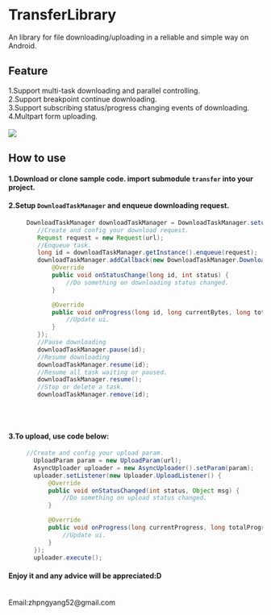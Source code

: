 # TransferLibrary
An library for file downloading/uploading in a reliable and simple way on Android.

## Feature

1.Support multi-task downloading and parallel controlling.
</br>
2.Support breakpoint continue downloading.
</br>
3.Support subscribing status/progress changing events of downloading.
</br>
4.Multpart form uploading.
</br>
</br>
![](https://github.com/Zeal27/TransferLibrary/blob/master/Pics/ezgif-1-9f2a149d38.gif?raw=true)


## How to use
#### 1.Download or clone sample code. import submodule `transfer` into your project.

#### 2.Setup `DownloadTaskManager` and enqueue downloading request.

```Java
     DownloadTaskManager downloadTaskManager = DownloadTaskManager.setup(context).addCallback(context).setParallel(2).setDownloadRepeatedly(false);
        //Create and config your download request.
        Request request = new Request(url);
        //Enqueue task.
        long id = downloadTaskManager.getInstance().enqueue(request);
        downloadTaskManager.addCallback(new DownloadTaskManager.DownloadCallback() {
            @Override
            public void onStatusChange(long id, int status) {
                //Do something on downloading status changed.
            }

            @Override
            public void onProgress(long id, long currentBytes, long totalBytes) {
                //Update ui.
            }
        });
        //Pause downloading
        downloadTaskManager.pause(id);
        //Resume downloading
        downloadTaskManager.resume(id);
        //Resume all task waiting or paused.
        downloadTaskManager.resume();
        //Stop or delete a task.
        downloadTaskManager.remove(id);
		
 ```
 
 </br>
 
#### 3.To upload, use code below:
 
 ```Java
      //Create and config your upload param.
        UploadParam param = new UploadParam(url);
        AsyncUploader uploader = new AsyncUploader().setParam(param);
        uploader.setListener(new Uploader.UploadListener() {
            @Override
            public void onStatusChanged(int status, Object msg) {
                //Do something on upload status changed.
            }

            @Override
            public void onProgress(long currentProgress, long totalProgress) {
                //Update ui.
            }
        });
        uploader.execute();
 ```
 
 #### Enjoy it and any advice will be appreciated:D
  
  </br>
  Email:zhpngyang52@gmail.com
